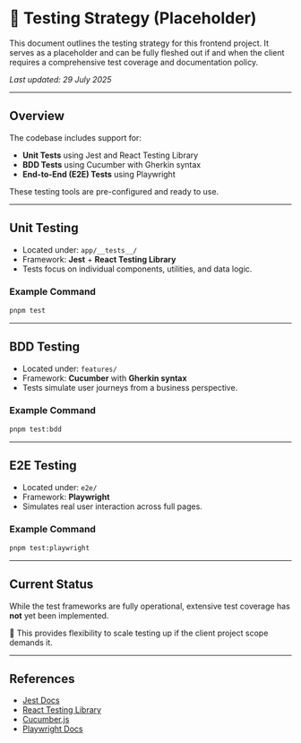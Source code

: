 # 🧪 Testing Strategy (Placeholder)

This document outlines the testing strategy for this frontend project. It serves as a placeholder and can be fully fleshed out if and when the client requires a comprehensive test coverage and documentation policy.

_Last updated: 29 July 2025_

---

## Overview

The codebase includes support for:

- **Unit Tests** using Jest and React Testing Library
- **BDD Tests** using Cucumber with Gherkin syntax
- **End-to-End (E2E) Tests** using Playwright

These testing tools are pre-configured and ready to use.

---

## Unit Testing

- Located under: `app/__tests__/`
- Framework: **Jest** + **React Testing Library**
- Tests focus on individual components, utilities, and data logic.

### Example Command

```bash
pnpm test
```

---

## BDD Testing

- Located under: `features/`
- Framework: **Cucumber** with **Gherkin syntax**
- Tests simulate user journeys from a business perspective.

### Example Command

```bash
pnpm test:bdd
```

---

## E2E Testing

- Located under: `e2e/`
- Framework: **Playwright**
- Simulates real user interaction across full pages.

### Example Command

```bash
pnpm test:playwright
```

---

## Current Status

While the test frameworks are fully operational, extensive test coverage has **not** yet been implemented.

📌 This provides flexibility to scale testing up if the client project scope demands it.

---

## References

- [Jest Docs](https://jestjs.io/)
- [React Testing Library](https://testing-library.com/docs/react-testing-library/intro/)
- [Cucumber.js](https://github.com/cucumber/cucumber-js)
- [Playwright Docs](https://playwright.dev/)
